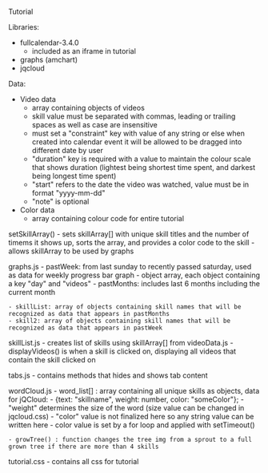 Tutorial

Libraries: 
- fullcalendar-3.4.0
    - included as an iframe in tutorial
- graphs (amchart)
- jqcloud

Data:
- Video data
    - array containing objects of videos 
    - skill value must be separated with commas, leading or trailing spaces as well as case are insensitive
    - must set a "constraint" key with value of any string or else when created into calendar event it will be allowed to be dragged into           different date by user
    - "duration" key is required with a value to maintain the colour scale that shows duration (lightest being shortest time spent, and darkest     being longest time spent)
    - "start" refers to the date the video was watched, value must be in format "yyyy-mm-dd"
    - "note" is optional
- Color data
    - array containing colour code for entire tutorial

setSkillArray() - sets skillArray[] with unique skill titles and the number of timems it shows up, 
                    sorts the array, and provides a color code to the skill
                - allows skillArray to be used by graphs 

graphs.js
    - pastWeek: from last sunday to recently passed saturday, used as data for weekly progress bar graph
            - object array, each object containing a key "day" and "videos"
    - pastMonths: includes last 6 months including the current month

    - skillList: array of objects containing skill names that will be recognized as data that appears in pastMonths
    - skill2: array of objects containing skill names that will be recognized as data that appears in pastWeek

skillList.js
    - creates list of skills using skillArray[] from videoData.js
    - displayVideos() is when a skill is clicked on, displaying all videos that contain the skill clicked on

tabs.js
    - contains methods that hides and shows tab content

wordCloud.js
    - word_list[] : array containing all unique skills as objects, data for jQCloud:
        - {text: "skillname", weight: number, color: "someColor"};
        - "weight" determines the size of the word (size value can be changed in jqcloud.css)
        - "color" value is not finalized here so any string value can be written here
            - color value is set by a for loop and applied with setTimeout()

    - growTree() : function changes the tree img from a sprout to a full grown tree if there are more than 4 skills

tutorial.css
    - contains all css for tutorial
